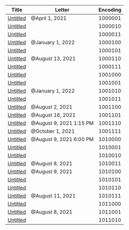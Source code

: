 <table><thead><tr class="header"><th>Title</th><th>Letter</th><th>Encoding</th></tr></thead><tbody><tr class="odd"><td><a href="Untitled%20Database%2089144ab567b14047997685275194822d/Untitled%20a58d3ffa03a34646a27bdb336deff9b4.html">Untitled</a></td><td>@April 1, 2021</td><td>1000001</td></tr><tr class="even"><td><a href="Untitled%20Database%2089144ab567b14047997685275194822d/Untitled%206551d7d528974832bfd644dc5acc7578.html">Untitled</a></td><td></td><td>1000010</td></tr><tr class="odd"><td><a href="Untitled%20Database%2089144ab567b14047997685275194822d/Untitled%20442029bff8da4fca9ca5ff904b614e4f.html">Untitled</a></td><td></td><td>1000011</td></tr><tr class="even"><td><a href="Untitled%20Database%2089144ab567b14047997685275194822d/Untitled%20f09513d6419e4116a94926e39d61f9cc.html">Untitled</a></td><td>@January 1, 2022</td><td>1000100</td></tr><tr class="odd"><td><a href="Untitled%20Database%2089144ab567b14047997685275194822d/Untitled%204650295f6dc54093b2cc177d223f6d45.html">Untitled</a></td><td></td><td>1000101</td></tr><tr class="even"><td><a href="Untitled%20Database%2089144ab567b14047997685275194822d/Untitled%206e10982d9f5b4675a9d54b4ce9d5cfbf.html">Untitled</a></td><td>@August 13, 2021</td><td>1000110</td></tr><tr class="odd"><td><a href="Untitled%20Database%2089144ab567b14047997685275194822d/Untitled%20d0e5fd2048fb42a8be600655b98f2047.html">Untitled</a></td><td></td><td>1000111</td></tr><tr class="even"><td><a href="Untitled%20Database%2089144ab567b14047997685275194822d/Untitled%20205d2c24871c4a76b6bd46924d96df68.html">Untitled</a></td><td></td><td>1001000</td></tr><tr class="odd"><td><a href="Untitled%20Database%2089144ab567b14047997685275194822d/Untitled%202c9f41918b12413299c0d8e2f30baf36.html">Untitled</a></td><td></td><td>1001001</td></tr><tr class="even"><td><a href="Untitled%20Database%2089144ab567b14047997685275194822d/Untitled%20cc6f0d04543f40cab7418b48d46ba207.html">Untitled</a></td><td>@January 1, 2022</td><td>1001010</td></tr><tr class="odd"><td><a href="Untitled%20Database%2089144ab567b14047997685275194822d/Untitled%20b3abad679b514a618e0bf875cf305aae.html">Untitled</a></td><td></td><td>1001011</td></tr><tr class="even"><td><a href="Untitled%20Database%2089144ab567b14047997685275194822d/Untitled%204e0079bdc9a44987992122fab22a7151.html">Untitled</a></td><td>@August 2, 2021</td><td>1001100</td></tr><tr class="odd"><td><a href="Untitled%20Database%2089144ab567b14047997685275194822d/Untitled%2057ba3078f31c4ec1b37db15b25a96d10.html">Untitled</a></td><td>@August 16, 2021</td><td>1001101</td></tr><tr class="even"><td><a href="Untitled%20Database%2089144ab567b14047997685275194822d/Untitled%2089ff0a155cc44a41bb90928e58547326.html">Untitled</a></td><td>@August 9, 2021 1:15 PM</td><td>1001110</td></tr><tr class="odd"><td><a href="Untitled%20Database%2089144ab567b14047997685275194822d/Untitled%20340de03bb07b4caaba13b97912a4ed27.html">Untitled</a></td><td>@October 1, 2021</td><td>1001111</td></tr><tr class="even"><td><a href="Untitled%20Database%2089144ab567b14047997685275194822d/Untitled%20081fbb3cb9a04e889f9fc5ed3cea8b5b.html">Untitled</a></td><td>@August 9, 2021 6:00 PM</td><td>1010000</td></tr><tr class="odd"><td><a href="Untitled%20Database%2089144ab567b14047997685275194822d/Untitled%2041da48917aab421b9d85f6af0a432005.html">Untitled</a></td><td></td><td>1010001</td></tr><tr class="even"><td><a href="Untitled%20Database%2089144ab567b14047997685275194822d/Untitled%2071df99a1ccdc4393bd3d2f94f5c2f977.html">Untitled</a></td><td></td><td>1010010</td></tr><tr class="odd"><td><a href="Untitled%20Database%2089144ab567b14047997685275194822d/Untitled%205fbaf5de86494dceb24c057b4dbc3e36.html">Untitled</a></td><td>@August 8, 2021</td><td>1010011</td></tr><tr class="even"><td><a href="Untitled%20Database%2089144ab567b14047997685275194822d/Untitled%2030ee7296bf7e429ab709ef7a30160662.html">Untitled</a></td><td>@August 9, 2021</td><td>1010100</td></tr><tr class="odd"><td><a href="Untitled%20Database%2089144ab567b14047997685275194822d/Untitled%2064a873f87e2745d8a94759dfbd55600b.html">Untitled</a></td><td></td><td>1010101</td></tr><tr class="even"><td><a href="Untitled%20Database%2089144ab567b14047997685275194822d/Untitled%20c64ca7f2a49e40e4aaaf6ed79989e14c.html">Untitled</a></td><td></td><td>1010110</td></tr><tr class="odd"><td><a href="Untitled%20Database%2089144ab567b14047997685275194822d/Untitled%201a4a63adc60340cd92de13dff7b8747f.html">Untitled</a></td><td>@August 11, 2021</td><td>1010111</td></tr><tr class="even"><td><a href="Untitled%20Database%2089144ab567b14047997685275194822d/Untitled%20a2f2613f08534af9ba508a3ed0459048.html">Untitled</a></td><td></td><td>1011000</td></tr><tr class="odd"><td><a href="Untitled%20Database%2089144ab567b14047997685275194822d/Untitled%20bc091824bdeb4e71a274d6d66aac1e04.html">Untitled</a></td><td>@August 8, 2021</td><td>1011001</td></tr><tr class="even"><td><a href="Untitled%20Database%2089144ab567b14047997685275194822d/Untitled%208c4a9b9be0744a6994a544f047e1db65.html">Untitled</a></td><td></td><td>1011010</td></tr></tbody></table>
